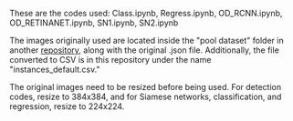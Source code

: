 These are the codes used: Class.ipynb, Regress.ipynb, OD_RCNN.ipynb, OD_RETINANET.ipynb, SN1.ipynb, SN2.ipynb

The images originally used are located inside the "pool dataset" folder in another [repository]([https://github.com/domingues100/Water-Level-Detection-Datasets]), along with the original .json file. Additionally, the file converted to CSV is in this repository under the name "instances_default.csv."

The original images need to be resized before being used. For detection codes, resize to 384x384, and for Siamese networks, classification, and regression, resize to 224x224.

